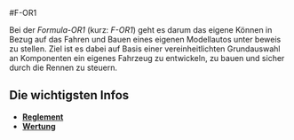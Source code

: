 #F-OR1

Bei der *Formula-OR1* (kurz: *F-OR1*) geht es darum das eigene Können in Bezug auf das Fahren und Bauen eines eigenen Modellautos unter beweis zu stellen. Ziel ist es dabei auf Basis einer vereinheitlichten Grundauswahl an Komponenten ein eigenes Fahrzeug zu entwickeln, zu bauen und sicher durch die Rennen zu steuern.

## Die wichtigsten Infos

* **[Reglement](https://github.com/ultimate/F-OR1/blob/master/Reglement.md)**
* **[Wertung](https://github.com/ultimate/F-OR1/blob/master/Wertung.md)**
